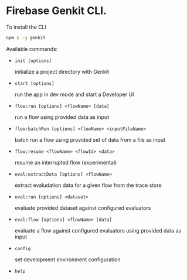 # Firebase Genkit CLI.

To install the CLI

```bash
npm i -g genkit
```

Available commands:

 * `init [options]`

   initialize a project directory with Genkit

 * `start [options]`
 
    run the app in dev mode and start a Developer UI

 * `flow:run [options] <flowName> [data]`
  
   run a flow using provided data as input

 * `flow:batchRun [options] <flowName> <inputFileName>`
  
   batch run a flow using provided set of data from a file as input

 * `flow:resume <flowName> <flowId> <data>`
  
    resume an interrupted flow (experimental)

 * `eval:extractData [options] <flowName>`

    extract evaludation data for a given flow from the trace store

 * `eval:run [options] <dataset>`

    evaluate provided dataset against configured evaluators

 * `eval:flow [options] <flowName> [data]`

   evaluate a flow against configured evaluators using provided data as input

 * `config`

   set development environment configuration

 * `help`